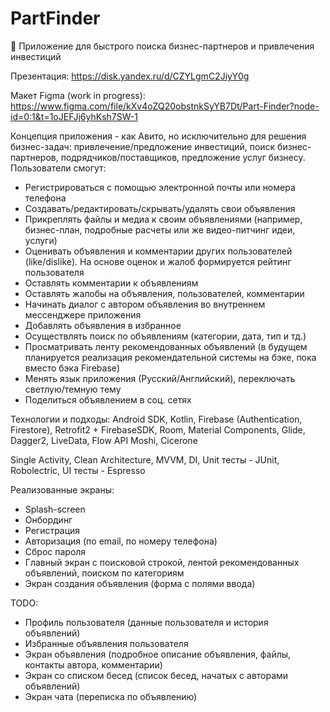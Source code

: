 # PartFinder
💸 Приложение для быстрого поиска бизнес-партнеров и привлечения инвестиций

Презентация: https://disk.yandex.ru/d/CZYLgmC2JiyY0g

Макет Figma (work in progress): https://www.figma.com/file/kXv4oZQ20obstnkSyYB7Dt/Part-Finder?node-id=0:1&t=1oJEFJj6yhKsh7SW-1

Концепция приложения - как Авито, но исключительно для решения бизнес-задач:
привлечение/предложение инвестиций, поиск бизнес-партнеров, подрядчиков/поставщиков, предложение услуг бизнесу.
Пользователи смогут:
- Регистрироваться с помощью электронной почты или номера телефона
- Создавать/редактировать/скрывать/удалять свои объявления
- Прикреплять файлы и медиа к своим объявлениями (например, бизнес-план, подробные расчеты или же видео-питчинг идеи, услуги)
- Оценивать объявления и комментарии других пользователей (like/dislike). На основе оценок и жалоб формируется рейтинг пользователя
- Оставлять комментарии к объявлениям
- Оставлять жалобы на объявления, пользователей, комментарии
- Начинать диалог с автором объявления во внутреннем мессенджере приложения
- Добавлять объявления в избранное
- Осуществлять поиск по объявлениям (категории, дата, тип и тд.)
- Просматривать ленту рекомендованных объявлений (в будущем планируется реализация рекомендательной системы на бэке, пока вместо бэка Firebase)
- Менять язык приложения (Русский/Английский), переключать светлую/темную тему
- Поделиться объявлением в соц. сетях

Технологии и подходы:
Android SDK, Kotlin, Firebase (Authentication, Firestore), Retrofit2 + FirebaseSDK, Room, Material Components, Glide, Dagger2, LiveData, Flow API Moshi, Cicerone

Single Activity, Clean Architecture, MVVM, DI, Unit тесты - JUnit, Robolectric, UI тесты - Espresso

Реализованные экраны:
- Splash-screen
- Онбординг
- Регистрация
- Авторизация (по email, по номеру телефона)
- Сброс пароля
- Главный экран с поисковой строкой, лентой рекомендованных объявлений, поиском по категориям
- Экран создания объявления (форма с полями ввода)

TODO: 
- Профиль пользователя (данные пользователя и история объявлений)
- Избранные объявления пользователя
- Экран объявления (подробное описание объявления, файлы, контакты автора, комментарии)
- Экран со списком бесед (список бесед, начатых с авторами объявлений)
- Экран чата (переписка по объявлению)

